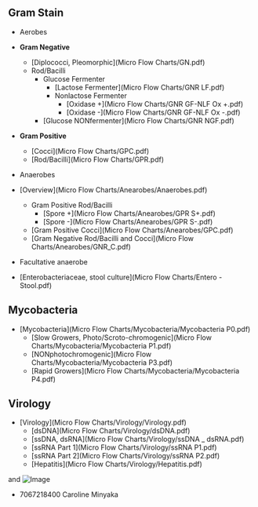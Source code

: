 ## Gram Stain
 - Aerobes
  - **Gram Negative**
    - [Diplococci, Pleomorphic](Micro Flow Charts/GN.pdf)
    - Rod/Bacilli
      - Glucose Fermenter
        - [Lactose Fermenter](Micro Flow Charts/GNR LF.pdf)
        - Nonlactose Fermenter
          - [Oxidase +](Micro Flow Charts/GNR GF-NLF Ox +.pdf)
          - [Oxidase -](Micro Flow Charts/GNR GF-NLF Ox -.pdf)
      - [Glucose NONfermenter](Micro Flow Charts/GNR NGF.pdf)
  - **Gram Positive**
    - [Cocci](Micro Flow Charts/GPC.pdf)
    - [Rod/Bacilli](Micro Flow Charts/GPR.pdf)

 - Anaerobes
  - [Overview](Micro Flow Charts/Anearobes/Anaerobes.pdf)
    - Gram Positive Rod/Bacilli
      - [Spore +](Micro Flow Charts/Anearobes/GPR S+.pdf)
      - [Spore -](Micro Flow Charts/Anearobes/GPR S-.pdf)
    - [Gram Positive Cocci](Micro Flow Charts/Anearobes/GPC.pdf)
    - [Gram Negative Rod/Bacilli and Cocci](Micro Flow Charts/Anearobes/GNR_C.pdf)

 - Facultative anaerobe
  - [Enterobacteriaceae, stool culture](Micro Flow Charts/Entero - Stool.pdf)

## Mycobacteria
- [Mycobacteria](Micro Flow Charts/Mycobacteria/Mycobacteria P0.pdf)
  - [Slow Growers, Photo/Scroto-chromogenic](Micro Flow Charts/Mycobacteria/Mycobacteria P1.pdf)
  - [NONphotochromogenic](Micro Flow Charts/Mycobacteria/Mycobacteria P3.pdf)
  - [Rapid Growers](Micro Flow Charts/Mycobacteria/Mycobacteria P4.pdf)

## Virology
- [Virology](Micro Flow Charts/Virology/Virology.pdf)
  - [dsDNA](Micro Flow Charts/Virology/dsDNA.pdf)
  - [ssDNA, dsRNA](Micro Flow Charts/Virology/ssDNA _ dsRNA.pdf)
  - [ssRNA Part 1](Micro Flow Charts/Virology/ssRNA P1.pdf)
  - [ssRNA Part 2](Micro Flow Charts/Virology/ssRNA P2.pdf)
  - [Hepatitis](Micro Flow Charts/Virology/Hepatitis.pdf)


and ![Image](src)

- 7067218400 Caroline Minyaka
